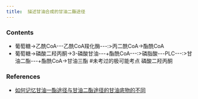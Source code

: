```yaml
---
title:  描述甘油合成的甘油二酯途径
--- 
```


### Contents
- 葡萄糖→乙酰CoA---乙酰CoA羧化酶---:>丙二酰CoA→酯酰CoA
- 葡萄糖→磷酸二羟丙酮→3-磷酸甘油---+酯酰CoA---:>磷脂酸---PLC---:>甘油二酯---+酯酰CoA→甘油三酯 #未考过的极可能考点 磷酸二羟丙酮

### References
- [如何记忆甘油一酯途径与甘油二酯途径的甘油底物的不同](/如何记忆甘油一酯途径与甘油二酯途径的甘油底物的不同)

